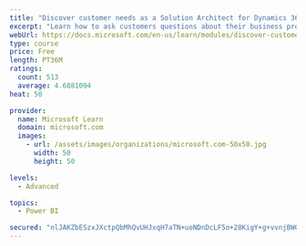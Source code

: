 ```yaml
---
title: "Discover customer needs as a Solution Architect for Dynamics 365 and Power Platform"
excerpt: "Learn how to ask customers questions about their business processes and feature requirements to create a viable solution."
webUrl: https://docs.microsoft.com/en-us/learn/modules/discover-customer-needs/
type: course
price: Free
length: PT36M
ratings:
  count: 513
  average: 4.6881094
heat: 50

provider:
  name: Microsoft Learn
  domain: microsoft.com
  images:
    - url: /assets/images/organizations/microsoft.com-50x50.jpg
      width: 50
      height: 50

levels:
  - Advanced

topics:
  - Power BI

secured: "nlJAKZbESzxJXctpQbMhQvUHJxqH7aTN+uoNDnDcLF5o+28KigY+g+vvnjBWQc2Jl3UgyNX/2Omm47ESiTIhDVikXAH6sObif2to7mq15f+x9e0rbIccLQh0Os7ZxK0Ho+59LVvkecu4P7SL4kxUDEFGNmgZh+qrB5A0Kp/Mi7mp23UU7e8gY9D1stklYChHQu+DviPtVn+EXprC42gxnl50cAupLB6PoWU9CH1Hh/c7z8YoMd90YgV01MhXAVkB7L1YC2ZFFkhrCZuKso3RU7IDeY9khh5A27UOjmX7tW3XhYJWnh77pz/ArKIETgBB6HlP/wvNtmD8oWs0+HrX7EZlDHqlN7mM3vQM+7IPI+NgQilWs11Inqs7PvWzF/qX9CylphkhroOYspfK2wELbR8ZBLtDG63oc6ejyLvvU0k=;Si4+yf9v1ztb5+ZNhnUXvw=="
---
```


